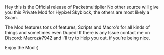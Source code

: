 Hey this is the Official release of Packetmultiplier No other source will give you this Private Mod for Hypixel Skyblock, the others are most likely a Scam.

The Mod features tons of features, Scripts and Macro's for all kinds of things and sometimes even Duped! If there is any Issue contact me on Discord: Macroz#7942 and I'll try to Help you out, if you're being nice.

Enjoy the Mod :)
